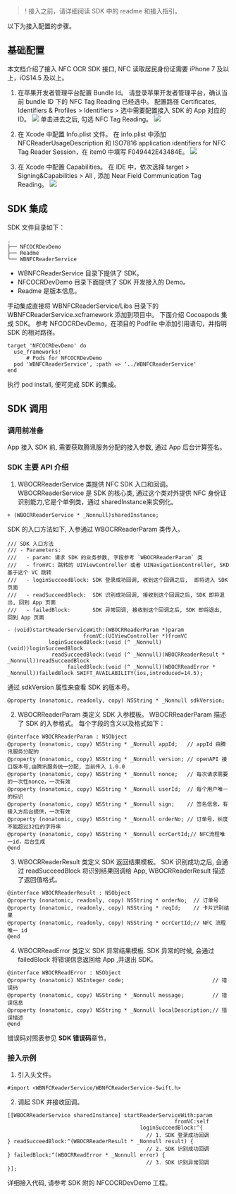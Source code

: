 ﻿>! 接入之前，请详细阅读 SDK 中的 readme 和接入指引。

以下为接入配置的步骤。

## 基础配置
本文档介绍了接入 NFC OCR SDK 接口, NFC 读取居民身份证需要 iPhone 7 及以上，iOS14.5 及以上。
1. 在苹果开发者管理平台配置 Bundle Id。
请登录苹果开发者管理平台，确认当前 bundle ID 下的 NFC Tag Reading 已经选中。
配置路径 Certificates, Identifiers & Profiles > Identifiers > 选中需要配置接入 SDK 的 App 对应的 ID。
![](https://qcloudimg.tencent-cloud.cn/raw/2e96d9cd98e30631eb60c8683248a210.png)
单击进去之后, 勾选 NFC Tag Reading。
![](https://qcloudimg.tencent-cloud.cn/raw/77d96cb8b0b654202a17c3a9933d98c3.png)

2. 在 Xcode 中配置 Info.plist 文件。
在 info.plist 中添加 NFCReaderUsageDescription 和 ISO7816 application identifiers for NFC Tag Reader Session，在 item0 中填写 F049442E43484E。
![](https://qcloudimg.tencent-cloud.cn/raw/ee94ff153ec04366850e6107dd26340a.png)
3. 在 Xcode 中配置 Capabilities。
在 IDE 中，依次选择 target > Signing&Capabilities > All , 添加 Near Field Communication Tag Reading。
![](https://qcloudimg.tencent-cloud.cn/raw/6184d7e07c5de148443171c646abeb96.png)

## SDK 集成
SDK 文件目录如下：
```
.
├── NFCOCRDevDemo
├── Readme
└── WBNFCReaderService
```

- WBNFCReaderService 目录下提供了 SDK。
- NFCOCRDevDemo 目录下面提供了 SDK 开发接入的 Demo。
- Readme 是版本信息。

手动集成直接将 WBNFCReaderService/Libs 目录下的 WBNFCReaderService.xcframework 添加到项目中。
下面介绍 Cocoapods 集成 SDK。
参考 NFCOCRDevDemo，在项目的 Podfile 中添加引用语句，并指明 SDK 的相对路径。

```
target 'NFCOCRDevDemo' do
  use_frameworks!
	  # Pods for NFCOCRDevDemo
  pod 'WBNFCReaderService', :path => '../WBNFCReaderService'
end
```
执行 pod install, 便可完成 SDK 的集成。

## SDK 调用
### 调用前准备
App 接入 SDK 前, 需要获取腾讯服务分配的接入参数, 通过 App 后台计算签名。
### SDK 主要 API 介绍
1. WBOCRReaderService 类提供 NFC SDK 入口和回调。
WBOCRReaderService 是 SDK 的核心类, 通过这个类对外提供 NFC 身份证识别能力,它是个单例类，通过 sharedInstance来实例化。
```
+ (WBOCRReaderService * _Nonnull)sharedInstance;
```
SDK 的入口方法如下, 入参通过 WBOCRReaderParam 类传入。
```
/// SDK 入口方法
/// - Parameters:
///   - param: 请求 SDK 的业务参数, 字段参考 `WBOCRReaderParam` 类
///   - fromVC: 跳转的 UIViewController 或者 UINavigationController, SKD 基于这个 VC 跳转
///   - loginSucceedBlock: SDK 登录成功回调, 收到这个回调之后,  即将进入 SDK 页面
///   - readSucceedBlock:  SDK 识别成功回调, 接收到这个回调之后, SDK 即将退出, 回到 App 页面
///   - failedBlock:       SDK 异常回调, 接收到这个回调之后, SDK 即将退出, 回到 App 页面

- (void)startReaderServiceWith:(WBOCRReaderParam *)param
                        fromVC:(UIViewController *)fromVC
             loginSucceedBlock:(void (^ _Nonnull)(void))loginSucceedBlock
              readSucceedBlock:(void (^ _Nonnull)(WBOCRReaderResult * _Nonnull))readSucceedBlock
                   failedBlock:(void (^ _Nonnull)(WBOCRReadError * _Nonnull))failedBlock SWIFT_AVAILABILITY(ios,introduced=14.5);
```
通过 sdkVersion 属性来查看 SDK 的版本号。
```
@property (nonatomic, readonly, copy) NSString * _Nonnull sdkVersion;
```
2. WBOCRReaderParam 类定义 SDK 入参模板。
WBOCRReaderParam 描述了 SDK 的入参格式。
每个字段的含义以及格式如下：
```
@interface WBOCRReaderParam : NSObject
@property (nonatomic, copy) NSString * _Nonnull appId;   // appId 由腾讯服务分配的
@property (nonatomic, copy) NSString * _Nonnull version; // openAPI 接口版本号,由腾讯服务统一分配, 当前传入 1.0.0
@property (nonatomic, copy) NSString * _Nonnull nonce;   // 每次请求需要的一次性nonce，一次有效
@property (nonatomic, copy) NSString * _Nonnull userId;  // 每个用户唯一的标识
@property (nonatomic, copy) NSString * _Nonnull sign;    // 签名信息，有接入方后台提供，一次有效
@property (nonatomic, copy) NSString * _Nonnull orderNo; // 订单号，长度不能超过32位的字符串
@property (nonatomic, copy) NSString * _Nonnull ocrCertId;// NFC流程唯一id，后台生成
@end
```
3. WBOCRReaderResult 类定义 SDK 返回结果模板。
SDK 识别成功之后, 会通过 readSucceedBlock 将识别结果回调给 App, WBOCRReaderResult 描述了返回值格式。
```
@interface WBOCRReaderResult : NSObject
@property (nonatomic, readonly, copy) NSString * orderNo;  // 订单号
@property (nonatomic, readonly, copy) NSString * reqId;    // 卡片识别结果
@property (nonatomic, readonly, copy) NSString * ocrCertId;// NFC 流程唯一 id
@end
```
4. WBOCRReadError 类定义 SDK 异常结果模板.
SDK 异常的时候, 会通过 failedBlock 将错误信息返回给 App ,并退出 SDK。
```
@interface WBOCRReadError : NSObject
@property (nonatomic) NSInteger code;                            // 错误码
@property (nonatomic, copy) NSString * _Nonnull message;         // 错误信息
@property (nonatomic, copy) NSString * _Nonnull localDescription;// 错误描述
@end
```
错误码对照表参见 **SDK 错误码**章节。

### 接入示例
1. 引入头文件。
```
#import <WBNFCReaderService/WBNFCReaderService-Swift.h>
```

2. 调起 SDK 并接收回调。
```
[[WBOCRReaderService sharedInstance] startReaderServiceWith:param
                                                     fromVC:self
                                          loginSucceedBlock:^{
                                            // 1. SDK 登录成功回调
} readSucceedBlock:^(WBOCRReaderResult * _Nonnull result) {
                                            // 2. SDK 识别成功回调
} failedBlock:^(WBOCRReadError * _Nonnull error) {
                                            // 3. SDK 识别异常回调
}];

```
详细接入代码, 请参考 SDK 附的 NFCOCRDevDemo 工程。
